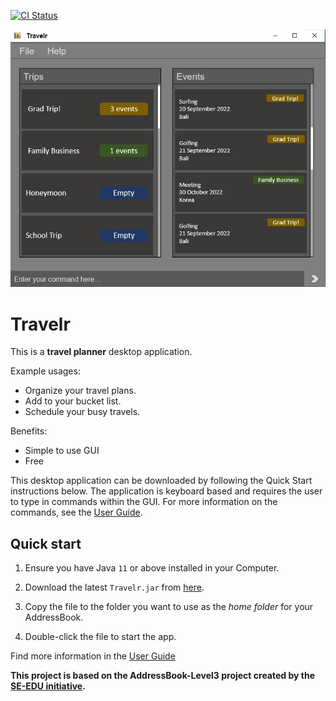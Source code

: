 [![CI Status](https://github.com/AY2223S1-CS2103T-W17-1/tp/workflows/Java%20CI/badge.svg)](https://github.com/AY2223S1-CS2103T-W17-1/tp/actions)

![Ui](docs/images/Ui.png)

# Travelr

This is a **travel planner** desktop application.

Example usages:
* Organize your travel plans.
* Add to your bucket list.
* Schedule your busy travels.

Benefits:
* Simple to use GUI
* Free

This desktop application can be downloaded by following the Quick Start instructions below. The application is keyboard based and requires the user to type in commands within the GUI. For more information on the commands, see the [User Guide](https://github.com/AY2223S1-CS2103T-W17-1/tp/blob/master/docs/UserGuide.md).

## Quick start

1.  Ensure you have Java `11` or above installed in your Computer.

2.  Download the latest `Travelr.jar` from [here](https://github.com/AY2223S1-CS2103T-W17-1/tp/releases).

3.  Copy the file to the folder you want to use as the _home folder_ for your AddressBook.

4.  Double-click the file to start the app.

Find more information in the [User Guide](https://github.com/AY2223S1-CS2103T-W17-1/tp/blob/master/docs/UserGuide.md)

**This project is based on the AddressBook-Level3 project created by the [SE-EDU initiative](https://se-education.org).**